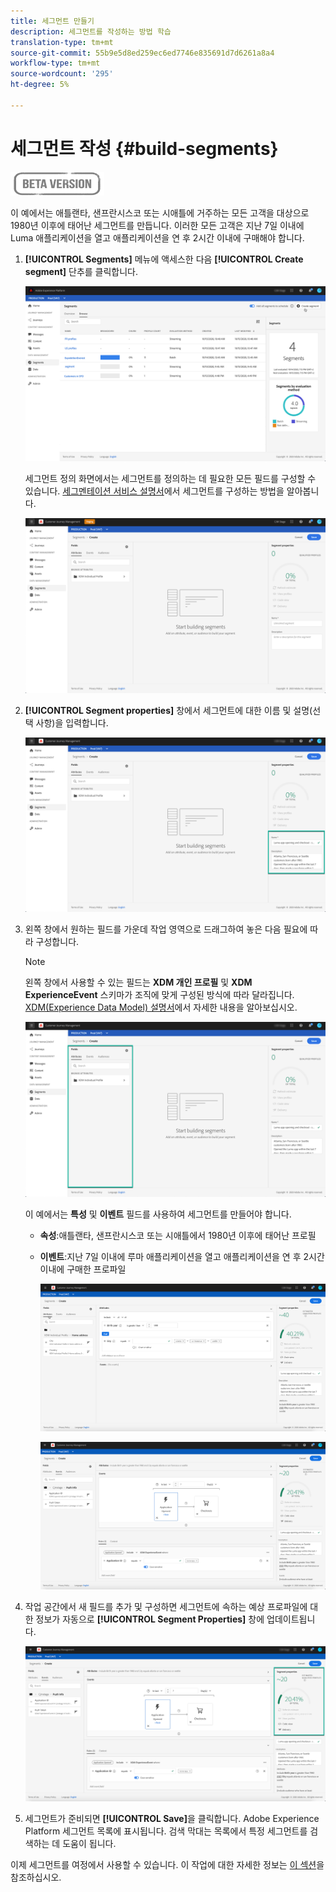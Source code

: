 ```yaml
---
title: 세그먼트 만들기
description: 세그먼트를 작성하는 방법 학습
translation-type: tm+mt
source-git-commit: 55b9e5d8ed259ec6ed7746e835691d7d6261a8a4
workflow-type: tm+mt
source-wordcount: '295'
ht-degree: 5%

---
```


# 세그먼트 작성 {#build-segments}

![](../assets/do-not-localize/badge.png)

이 예에서는 애틀랜타, 샌프란시스코 또는 시애틀에 거주하는 모든 고객을 대상으로 1980년 이후에 태어난 세그먼트를 만듭니다. 이러한 모든 고객은 지난 7일 이내에 Luma 애플리케이션을 열고 애플리케이션을 연 후 2시간 이내에 구매해야 합니다.

1. **[!UICONTROL Segments]** 메뉴에 액세스한 다음 **[!UICONTROL Create segment]** 단추를 클릭합니다.

   ![](../assets/create-segment.png)

   세그먼트 정의 화면에서는 세그먼트를 정의하는 데 필요한 모든 필드를 구성할 수 있습니다. [세그멘테이션 서비스 설명서](https://experienceleague.adobe.com/docs/experience-platform/segmentation/ui/overview.html)에서 세그먼트를 구성하는 방법을 알아봅니다.

   ![](../assets/segment-builder.png)

1. **[!UICONTROL Segment properties]** 창에서 세그먼트에 대한 이름 및 설명(선택 사항)을 입력합니다.

   ![](../assets/segment-properties.png)

1. 왼쪽 창에서 원하는 필드를 가운데 작업 영역으로 드래그하여 놓은 다음 필요에 따라 구성합니다.

   >[!NOTE]
   >
   >왼쪽 창에서 사용할 수 있는 필드는 **XDM 개인 프로필** 및 **XDM ExperienceEvent** 스키마가 조직에 맞게 구성된 방식에 따라 달라집니다.  [XDM(Experience Data Model) 설명서](https://experienceleague.adobe.com/docs/experience-platform/xdm/home.html?lang=ko)에서 자세한 내용을 알아보십시오.

   ![](../assets/drag-fields.png)

   이 예에서는 **특성** 및 **이벤트** 필드를 사용하여 세그먼트를 만들어야 합니다.

   * **속성**:애틀랜타, 샌프란시스코 또는 시애틀에서 1980년 이후에 태어난 프로필
   * **이벤트**:지난 7일 이내에 루마 애플리케이션을 열고 애플리케이션을 연 후 2시간 이내에 구매한 프로파일

      ![](../assets/add-attributes.png)

      ![](../assets/add-events.png)

1. 작업 공간에서 새 필드를 추가 및 구성하면 세그먼트에 속하는 예상 프로파일에 대한 정보가 자동으로 **[!UICONTROL Segment Properties]** 창에 업데이트됩니다.

   ![](../assets/segment-estimate.png)

1. 세그먼트가 준비되면 **[!UICONTROL Save]**&#x200B;을 클릭합니다. Adobe Experience Platform 세그먼트 목록에 표시됩니다. 검색 막대는 목록에서 특정 세그먼트를 검색하는 데 도움이 됩니다.

이제 세그먼트를 여정에서 사용할 수 있습니다. 이 작업에 대한 자세한 정보는 [이 섹션](../segment/about-segments.md)을 참조하십시오.
